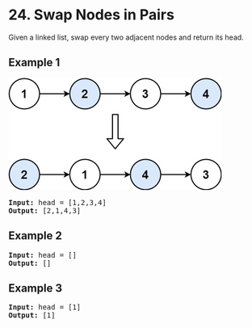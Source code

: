# 24. Swap Nodes in Pairs

Given a linked list, swap every two adjacent nodes and return its head.

## Example 1

![example 1](https://github.com/bjarnemagnussen/go-leetcode/blob/master/solutions/0024.swap-nodes-in-pairs/swap_ex1.jpeg?raw=true)

<pre>
<b>Input:</b> head = [1,2,3,4]
<b>Output:</b> [2,1,4,3]
</pre>

## Example 2

<pre>
<b>Input:</b> head = []
<b>Output:</b> []
</pre>

## Example 3

<pre>
<b>Input:</b> head = [1]
<b>Output:</b> [1]
</pre>

